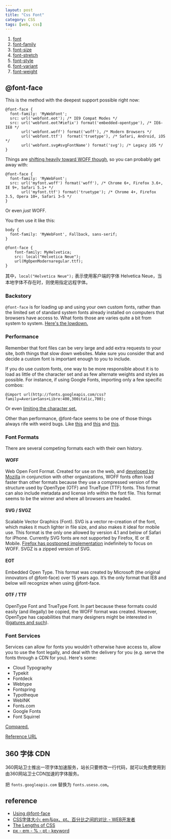 ```yaml
---
layout: post
title: "Css Font"
category: CSS
tags: [web, css]
--- 
```


1. [font](http://css-tricks.com/almanac/properties/f/font/)
1. [font-family](http://css-tricks.com/almanac/properties/f/font-family/)
1. [font-size](http://css-tricks.com/almanac/properties/f/font-size/)
1. [font-stretch](http://css-tricks.com/almanac/properties/f/font-stretch/)
1. [font-style](http://css-tricks.com/almanac/properties/f/font-style/)
1. [font-variant](http://css-tricks.com/almanac/properties/f/font-variant/)
1. [font-weight](http://css-tricks.com/almanac/properties/f/font-weight/)

## @font-face

This is the method with the deepest support possible right now:

```
@font-face {
  font-family: 'MyWebFont';
  src: url('webfont.eot'); /* IE9 Compat Modes */
  src: url('webfont.eot?#iefix') format('embedded-opentype'), /* IE6-IE8 */
       url('webfont.woff') format('woff'), /* Modern Browsers */
       url('webfont.ttf')  format('truetype'), /* Safari, Android, iOS */
       url('webfont.svg#svgFontName') format('svg'); /* Legacy iOS */
}
```

<!--more-->

Things are [shifting heavily toward WOFF though](http://caniuse.com/#feat=woff), so you can probably get away with:

```
@font-face {
  font-family: 'MyWebFont';
  src: url('myfont.woff') format('woff'), /* Chrome 6+, Firefox 3.6+, IE 9+, Safari 5.1+ */
       url('myfont.ttf') format('truetype'); /* Chrome 4+, Firefox 3.5, Opera 10+, Safari 3—5 */
}
```

Or even _just_ WOFF.

You then use it like this:

```
body {
  font-family: 'MyWebFont', Fallback, sans-serif;
}
```

    @font-face {
        font-family: MyHelvetica;
        src: local("Helvetica Neue");
        url(MgOpenModernaregular.ttf);
    }

其中，`local("Helvetica Neue");` 表示使用客户端的字体 Helvetica Neue，当本地字体不存在时，则使用指定远程字体。

### Backstory ###

`@font-face` is for loading up and using your own custom fonts, rather than the limited set of standard system fonts already installed on computers that browsers have access to. What fonts those are varies quite a bit from system to system. [Here's the lowdown.](http://practicaltypography.com/system-fonts.html)

### Performance ###

Remember that font files can be very large and add extra requests to your site, both things that slow down websites. Make sure you consider that and decide a custom font is important enough to you to include.

If you do use custom fonts, one way to be more responsible about it is to load as little of the character set and as few alternate weights and styles as possible. For instance, if using Google Fonts, importing only a few specific combos:

```
@import url(http://fonts.googleapis.com/css?family=Averia+Sans+Libre:400,300italic,700);
```

Or even [limiting the character set.](http://googlewebfonts.blogspot.com/2011/04/streamline-your-web-font-requests.html)

Other than performance, @font-face seems to be one of those things always rife with weird bugs. Like [this](http://blog.typekit.com/2014/02/28/new-bug-in-chrome-v33-affecting-web-fonts/) and [this](http://www.fontspring.com/support/troubleshooting/font-face-bugs) and [this](http://ianfeather.co.uk/ten-reasons-we-switched-from-an-icon-font-to-svg/). 

### Font Formats ###

There are several competing formats each with their own history. 

#### WOFF ####

Web Open Font Format. Created for use on the web, and [developed by Mozilla](https://developer.mozilla.org/en-US/docs/Web/Guide/WOFF) in conjunction with other organizations, WOFF fonts often load faster than other formats because they use a compressed version of the structure used by OpenType (OTF) and TrueType (TTF) fonts. This format can also include metadata and license info within the font file. This format seems to be the winner and where all browsers are headed.

#### SVG / SVGZ ####

Scalable Vector Graphics (Font). SVG is a vector re-creation of the font, which makes it much lighter in file size, and also makes it ideal for mobile use. This format is the only one allowed by version 4.1 and below of Safari for iPhone. Currently SVG fonts are not supported by Firefox, IE or IE Mobile. [Firefox has postponed implementation](https://developer.mozilla.org/en-US/docs/Web/SVG/Tutorial/SVG_fonts) indefinitely to focus on WOFF. SVGZ is a zipped version of SVG.

#### EOT ####

Embedded Open Type. This format was created by Microsoft (the original innovators of @font-face) over 15 years ago. It’s the only format that IE8 and below will recognize when using @font-face.

#### OTF / TTF ####

OpenType Font and TrueType Font. In part because these formats could easily (and illegally) be copied, the WOFF format was created. However, OpenType has capabilities that many designers might be interested in ([ligatures and such](http://www.magnetstudio.com/words/2010/opentype-guide)). 

### Font Services ###

Services can allow for fonts you wouldn't otherwise have access to, allow you to use the font legally, and deal with the delivery for you (e.g. serve the fonts through a CDN for you). Here's some:

* Cloud Typography
* Typekit
* Fontdeck
* Webtype
* Fontspring
* Typotheque
* WebINK
* Fonts.com
* Google Fonts
* Font Squirrel

[Compared.](http://www.smashingmagazine.com/2010/10/20/review-of-popular-web-font-embedding-services/)

[Reference URL](http://www.fontspring.com/blog/further-hardening-of-the-bulletproof-syntax)

## 360 字体 CDN

360网站卫士推出一项字体加速服务，站长只要修改一行代码，就可以免费使用到由360网站卫士CDN加速的字体服务。

把 `fonts.googleapis.com` 替换为 `fonts.useso.com`。

## reference

- [Using @font-face](http://css-tricks.com/snippets/css/using-font-face/)
- [CSS字体大小: em与px、pt、百分比之间的对比 - WEB开发者](http://www.admin10000.com/document/4753.html)
- [The Lengths of CSS](http://css-tricks.com/the-lengths-of-css/)
- [px - em - % - pt - keyword](http://css-tricks.com/css-font-size/)


